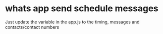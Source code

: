 # whats app send schedule messages

Just update the variable in the app.js to the timing, messages and contacts/contact numbers